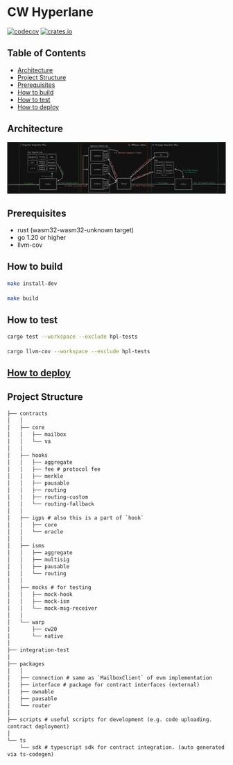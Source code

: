 # CW Hyperlane

[![codecov](https://codecov.io/gh/many-things/cw-hyperlane/branch/main/graph/badge.svg?token=SGYE7FBTAO)](https://codecov.io/gh/many-things/cw-hyperlane)
[![crates.io](https://img.shields.io/crates/v/hpl-interface)](https://crates.io/crates/hpl-interface)

## Table of Contents

- [Architecture](#architecture)
- [Project Structure](#project-structure)
- [Prerequisites](#prerequisites)
- [How to build](#how-to-build)
- [How to test](#how-to-test)
- [How to deploy](#how-to-deploy)

## Architecture

![Architecture](./asset/hyperlane-all.png)

## Prerequisites

- rust (wasm32-wasm32-unknown target)
- go 1.20 or higher
- llvm-cov

## How to build

```bash
make install-dev

make build
```

## How to test

```bash
cargo test --workspace --exclude hpl-tests

cargo llvm-cov --workspace --exclude hpl-tests
```

## [How to deploy](./DEPLOYMENT.md)

## Project Structure

```text
├── contracts
│   │
│   ├── core
│   │   ├── mailbox
│   │   └── va
│   │
│   ├── hooks
│   │   ├── aggregate
│   │   ├── fee # protocol fee
│   │   ├── merkle
│   │   ├── pausable
│   │   ├── routing
│   │   ├── routing-custom
│   │   └── routing-fallback
│   │
│   ├── igps # also this is a part of `hook`
│   │   ├── core
│   │   └── oracle
│   │
│   ├── isms
│   │   ├── aggregate
│   │   ├── multisig
│   │   ├── pausable
│   │   └── routing
│   │
│   ├── mocks # for testing
│   │   ├── mock-hook
│   │   ├── mock-ism
│   │   └── mock-msg-receiver
│   │
│   └── warp
│       ├── cw20
│       └── native
│
├── integration-test
│
├── packages
│   │
│   ├── connection # same as `MailboxClient` of evm implementation
│   ├── interface # package for contract interfaces (external)
│   ├── ownable
│   ├── pausable
│   └── router
│
├── scripts # useful scripts for development (e.g. code uploading. contract deployment)
│
└── ts
    └── sdk # typescript sdk for contract integration. (auto generated via ts-codegen)
```
